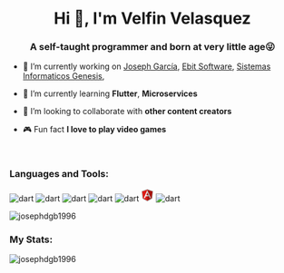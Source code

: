 <h1 align="center">Hi 👋, I'm Velfin Velasquez</h1>
<h3 align="center">A self-taught programmer and born at very little age😜</h3>

- 🔭 I’m currently working on [Joseph García](https://www.youtube.com/channel/UCHTSG1INQutbW1DMfA6zXOw?view_as=subscriber/), [Ebit Software](http://ebit-software.com), [Sistemas Informaticos Genesis](https://sistemasgenesis.com.ec/),

- 🌱 I’m currently learning **Flutter**, **Microservices**

- 👯 I’m looking to collaborate with **other content creators**

- 🎮 Fun fact **I love to play video games**

<br>

<div>
  
  ### Languages and Tools:
  <p align="left">
    <img src="https://github.com/josephdgb1996/devicon/blob/master/icons/javascript/javascript-original.svg" alt="dart" width="22" height="22"/>
    <img src="https://github.com/josephdgb1996/devicon/blob/master/icons/typescript/typescript-original.svg" alt="dart" width="22" height="22"/>
    <img src="https://www.vectorlogo.zone/logos/dartlang/dartlang-icon.svg" alt="dart" width="22" height="22"/>
    <img src="https://github.com/josephdgb1996/devicon/blob/master/icons/ionic/ionic-original.svg" alt="dart" width="22" height="22"/>
    <img src="https://github.com/josephdgb1996/devicon/blob/master/icons/nodejs/nodejs-original.svg" alt="dart" width="22" height="22"/>
    <img src="https://github.com/devicons/devicon/blob/master/icons/angularjs/angularjs-original.svg" alt="dart" width="22" height="22"/>
    <img src="https://github.com/josephdgb1996/devicon/blob/master/icons/bootstrap/bootstrap-plain.svg" alt="dart" width="22" height="22"/>
  </p>
  <img src="https://github-readme-stats.vercel.app/api/top-langs/?username=velfin13&layout=compact&hide=html" alt="josephdgb1996" />
   
  <br>
  
  ### My Stats:
  <img src="https://github-readme-stats.vercel.app/api?username=velfin13&show_icons=true" alt="josephdgb1996" />
  
</div>

